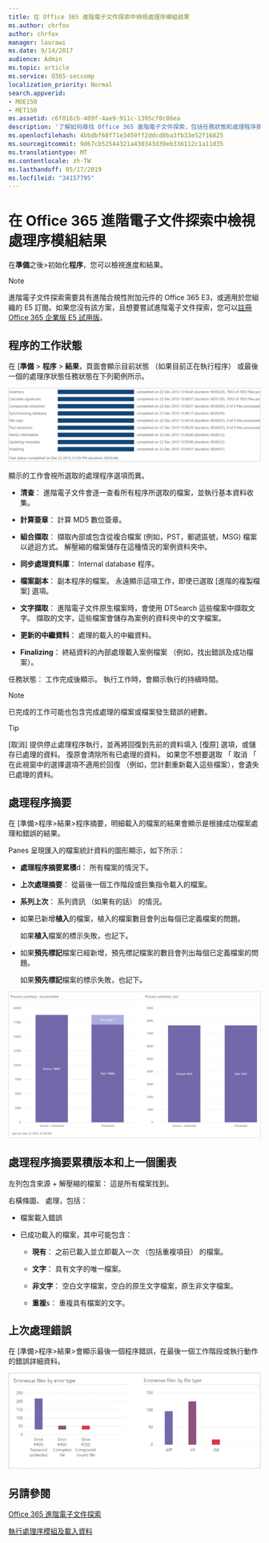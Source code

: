 ```yaml
---
title: 在 Office 365 進階電子文件探索中檢視處理序模組結果
ms.author: chrfox
author: chrfox
manager: laurawi
ms.date: 9/14/2017
audience: Admin
ms.topic: article
ms.service: O365-seccomp
localization_priority: Normal
search.appverid:
- MOE150
- MET150
ms.assetid: c6f016cb-409f-4ae9-911c-1395cf0c86ea
description: '了解如何尋找 Office 365 進階電子文件探索，包括任務狀態和處理程序摘要中執行的處理序模組結果。  '
ms.openlocfilehash: 4bbdbf68f71e3459ff2ddcd8ba3fb33e52f16825
ms.sourcegitcommit: 9d67cb52544321a430343d39eb336112c1a11d35
ms.translationtype: MT
ms.contentlocale: zh-TW
ms.lasthandoff: 05/17/2019
ms.locfileid: "34157795"
---
```

# <a name="view-process-module-results-in-office-365-advanced-ediscovery"></a>在 Office 365 進階電子文件探索中檢視處理序模組結果

在**準備**之後\>初始化**程序**，您可以檢視進度和結果。 
  
> [!NOTE]
> 進階電子文件探索需要具有進階合規性附加元件的 Office 365 E3，或適用於您組織的 E5 訂閱。如果您沒有該方案，且想要嘗試進階電子文件探索，您可以[註冊 Office 365 企業版 E5 試用版](https://go.microsoft.com/fwlink/p/?LinkID=698279)。 
  
## <a name="process-task-status"></a>程序的工作狀態

在 [**準備** \> **程序** \> **結果**，頁面會顯示目前狀態 （如果目前正在執行程序） 或最後一個的處理序狀態任務狀態在下列範例所示。
  
![處理序模組的工作狀態](media/9430f9e7-a4dd-47c7-ac2e-2c6a60fc948b.png)
  
顯示的工作會視所選取的處理程序選項而異。 
  
- **清查**： 進階電子文件會逐一查看所有程序所選取的檔案，並執行基本資料收集。
    
- **計算簽章**： 計算 MD5 數位簽章。
    
- **組合擷取**： 擷取內部或包含從複合檔案 (例如，PST，郵遞區號，MSG) 檔案以遞迴方式。 解壓縮的檔案儲存在這種情況的案例資料夾中。
    
- **同步處理資料庫**： Internal database 程序。
    
- **檔案副本**： 副本程序的檔案。 永遠顯示這項工作，即使已選取 [進階的複製檔案] 選項。
    
- **文字擷取**： 進階電子文件原生檔案時，會使用 DTSearch 這些檔案中擷取文字。 擷取的文字，這些檔案會儲存為案例的資料夾中的文字檔案。
    
- **更新的中繼資料**： 處理的載入的中繼資料。 
    
- **Finalizing**： 終結資料的內部處理載入案例檔案 （例如，找出錯誤及成功檔案）。 
    
任務狀態： 工作完成後顯示。 執行工作時，會顯示執行的持續時間。
  
> [!NOTE]
> 已完成的工作可能也包含完成處理的檔案或檔案發生錯誤的總數。 
  
> [!TIP]
> [取消] 提供停止處理程序執行，並再將回復到先前的資料填入 [復原] 選項，或儲存已處理的資料。 復原會清除所有已處理的資料。 如果您不想要選取 「 取消 「 在此視窗中的選擇選項不適用於回復 （例如，您計劃重新載入這些檔案），會遺失已處理的資料。 
  
## <a name="process-summary"></a>處理程序摘要

在 [準備\>程序\>結果\>程序摘要，明細載入的檔案的結果會顯示是根據成功檔案處理和錯誤的結果。
  
Panes 呈現匯入的檔案統計資料的圖形顯示，如下所示：
  
- **處理程序摘要累積**d： 所有檔案的情況下。
    
- **上次處理摘要**： 從最後一個工作階段或巨集指令載入的檔案。 
    
- **系列上次**： 系列資訊 （如果有的話） 的情況。
    
- 如果已新增**植入**的檔案，植入的檔案數目會列出每個已定義檔案的問題。 
    
    如果**植入**檔案的標示失敗，也記下。 
    
- 如果**預先標記**檔案已經新增，預先標記檔案的數目會列出每個已定義檔案的問題。 
    
    如果**預先標記**檔案的標示失敗，也記下。 
    
![處理序模組摘要](media/2086a691-9e3d-4117-beb2-a5c3a9a4cc94.png)
  
## <a name="process-summary-accumulated-and-last-charts"></a>處理程序摘要累積版本和上一個圖表

左列包含來源 + 解壓縮的檔案： 這是所有檔案找到。 
  
右橫條圖、 處理，包括：
  
- 檔案載入錯誤
    
- 已成功載入的檔案，其中可能包含： 
    
  - **現有**： 之前已載入並立即載入一次 （包括重複項目） 的檔案。
    
  - **文字**： 具有文字的唯一檔案。
    
  - **非文字**： 空白文字檔案，空白的原生文字檔案，原生非文字檔案。 
    
  - **重複**s： 重複具有檔案的文字。
    
## <a name="last-process-errors"></a>上次處理錯誤

在 [準備\>程序\>結果\>會顯示最後一個程序錯誤，在最後一個工作階段或執行動作的錯誤詳細資料。
  
![處理序模組錯誤](media/4771d0f4-4217-445a-9ba4-8b6541c5ad09.png)
  
## <a name="see-also"></a>另請參閱

[Office 365 進階電子文件探索](office-365-advanced-ediscovery.md)
  
[執行處理序模組及載入資料](run-the-process-module-and-load-data-in-advanced-ediscovery.md)

